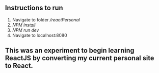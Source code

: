 ## Instructions to run
1. Navigate to folder */reactPersonal*
2. *NPM install*
3. *NPM run dev*
4. Navigate to localhost:8080

## This was an experiment to begin learning ReactJS by converting my current personal site to React.
